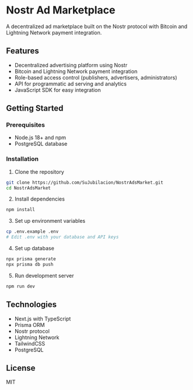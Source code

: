 # Nostr Ad Marketplace

A decentralized ad marketplace built on the Nostr protocol with Bitcoin and Lightning Network payment integration.

## Features

- Decentralized advertising platform using Nostr
- Bitcoin and Lightning Network payment integration
- Role-based access control (publishers, advertisers, administrators)
- API for programmatic ad serving and analytics
- JavaScript SDK for easy integration

## Getting Started

### Prerequisites

- Node.js 18+ and npm
- PostgreSQL database

### Installation

1. Clone the repository
```bash
git clone https://github.com/SuJubilacion/NostrAdsMarket.git
cd NostrAdsMarket
```

2. Install dependencies
```bash
npm install
```

3. Set up environment variables
```bash
cp .env.example .env
# Edit .env with your database and API keys
```

4. Set up database
```bash
npx prisma generate
npx prisma db push
```

5. Run development server
```bash
npm run dev
```

## Technologies

- Next.js with TypeScript
- Prisma ORM
- Nostr protocol
- Lightning Network
- TailwindCSS
- PostgreSQL

## License

MIT